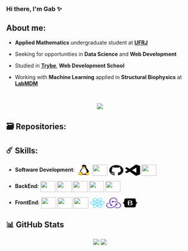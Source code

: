 ### Hi there, I'm Gab ✨

## About me:

   - **Applied Mathematics** undergraduate student at <a href="https://sites.google.com/matematica.ufrj.br/aplicada/matemática-aplicada" target="_blank">**UFRJ**</a>
  
   - Seeking for opportunities in **Data Science** and **Web Development**

   - Studied in <a href="https://www.betrybe.com/formacao-desenvolvimento-web" target="_blank">**Trybe**</a>, **Web Development School**

   - Working with **Machine Learning** applied in **Structural Biophysics** at <a href="https://pesquisa.biof.ufrj.br/biologia-molecular-estrutural/lmdm/" target="_blank">**LabMDM**</a>
   
   <br/>
   
   <p align="center">
      <a href="https://www.linkedin.com/in/gabrielmaiaoficial/"><img style="height: auto; width: auto;" class="img" src="https://img.shields.io/badge/gabrielmaiaoficial-0077B5?style=for-the-badge&logo=linkedin&logoColor=white" /></a>
   </p>


## 🗃 Repositories:

## ☄️ Skills:

- **Software Development**:
    <img align="center" height="30" width="40" src="https://raw.githubusercontent.com/devicons/devicon/master/icons/linux/linux-original.svg">
    <img align="center" height="30" width="40" src="https://raw.githubusercontent.com/jmnote/z-icons/master/svg/git.svg" />
    <img align="center"  height="30" width="40" src="https://raw.githubusercontent.com/devicons/devicon/master/icons/github/github-original.svg"> 
    <img align="center"  height="30" width="40" src="https://raw.githubusercontent.com/devicons/devicon/master/icons/vscode/vscode-plain.svg">
    <img align="center"  height="30" width="40" src="https://cdn.jsdelivr.net/gh/devicons/devicon/icons/npm/npm-original-wordmark.svg" />

- **BackEnd**:
     <img align="center" height="30" width="40" src="https://cdn.jsdelivr.net/gh/devicons/devicon/icons/docker/docker-plain.svg" />
     <img align="center" height="30" width="40" src="https://cdn.jsdelivr.net/gh/devicons/devicon/icons/mysql/mysql-plain.svg" />
     <img align="center" height="30" width="40" src="https://cdn.jsdelivr.net/gh/devicons/devicon/icons/nodejs/nodejs-original.svg" />
     <img align="center" height="30" width="40" src="https://cdn.jsdelivr.net/gh/devicons/devicon/icons/mongodb/mongodb-plain.svg" />
     <img align="center" height="30" width="40" src="https://cdn.jsdelivr.net/gh/devicons/devicon/icons/heroku/heroku-original.svg" />
       

- **FrontEnd**:
      <img align="center" height="30" width="40" src="https://cdn.jsdelivr.net/gh/devicons/devicon/icons/javascript/javascript-plain.svg" />
      <img align="center" height="30" width="40" src="https://cdn.jsdelivr.net/gh/devicons/devicon/icons/html5/html5-plain.svg" />
      <img align="center" height="30" width="40" src="https://cdn.jsdelivr.net/gh/devicons/devicon/icons/css3/css3-plain.svg" />
      <img align="center" height="30" width="40" src="https://raw.githubusercontent.com/devicons/devicon/master/icons/react/react-original.svg"> 
      <img align="center" height="30" width="40" src="https://raw.githubusercontent.com/devicons/devicon/master/icons/redux/redux-original.svg">
      <img align="center" height="30" width="40" src="https://raw.githubusercontent.com/devicons/devicon/master/icons/bootstrap/bootstrap-plain.svg"> 
      
     
## 📊 GitHub Stats   
   <p align="center">
      <img height="200px" src="https://github-readme-stats.vercel.app/api?username=saint-lag&show_icons=true&theme=dracula" />
      <img height="200px" src="https://github-readme-stats.vercel.app/api/top-langs/?username=saint-lag&layout=donut&theme=dracula&langs_count=6" />
   </p>

